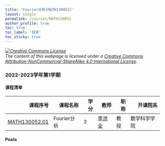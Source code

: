 ```yaml
---
title: 'Fourier分析[MATH130052]'
layout: single
permalink: /courses/MATH130052
author_profile: true
toc: true
toc_label: '目录'
toc_sticky: true
---
```



<div class='notice--warning'>
	<p><i><a rel='license' href='http://creativecommons.org/licenses/by-nc-sa/4.0/'><img alt='Creative Commons License' style='border-width:0' src='https://i.creativecommons.org/l/by-nc-sa/4.0/88x31.png' /></a><br /> The content of this webpage is licensed under a <a rel='license' href='http://creativecommons.org/licenses/by-nc-sa/4.0/'>Creative Commons Attribution-NonCommercial-ShareAlike 4.0 International License</a>.</i></p>
</div>

### 2022-2023学年第1学期


#### 课程清单

<div style='text-align: center;' id='MATH130052_2223F'> <table id='MATH130052_2223F_table'>
  <thead>
    <tr style="text-align: right;">
      <th>课程序号</th>
      <th>课程名称</th>
      <th>学分</th>
      <th>教师</th>
      <th>职称</th>
      <th>开课院系</th>
    </tr>
  </thead>
  <tbody>
    <tr>
      <td><a href='https://fdu-math.github.io/courses/class-id/MATH130052-01'>MATH130052.01</a></td>
      <td>Fourier分析</td>
      <td>3</td>
      <td><a href='https://fdu-math.github.io/teachers/李洪全'>李洪全</a></td>
      <td>教授</td>
      <td>数学科学学院</td>
    </tr>
  </tbody>
</table></div>

#### Posts

